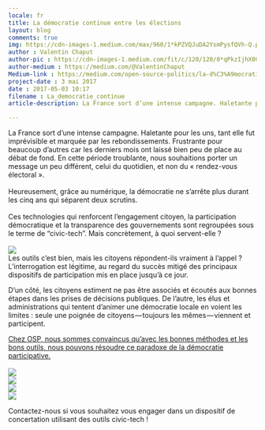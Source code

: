 ```yaml
---
locale: fr
title: La démocratie continue entre les élections
layout: blog
comments: true
img: https://cdn-images-1.medium.com/max/960/1*kPZVQJuDA2YsmPysfQVh-Q.png
author : Valentin Chaput
author-pic : https://cdn-images-1.medium.com/fit/c/120/120/0*qPkzIjhX0CUWVeaD.jpg
author-medium : https://medium.com/@ValentinChaput
Medium-link : https://medium.com/open-source-politics/la-d%C3%A9mocratie-continue-entre-les-%C3%A9lections-babf6fd18754
project-date : 3 mai 2017
date : 2017-05-03 10:17
filename : La_democratie_continue
article-description: La France sort d’une intense campagne. Haletante pour les uns, tant elle fut imprévisible et marquée par les rebondissements...

---
```


<div class = "blogcontent">La France sort d’une intense campagne. Haletante pour les uns, tant elle fut imprévisible et marquée par les rebondissements. Frustrante pour beaucoup d’autres car les derniers mois ont laissé bien peu de place au débat de fond. En cette période troublante, nous souhaitions porter un message un peu différent, celui du quotidien, et non du « rendez-vous électoral ».
<br><br>
<div class ="citation">Heureusement, grâce au numérique, la démocratie ne s’arrête plus durant les cinq ans qui séparent deux scrutins.</div>
<br>
Ces technologies qui renforcent l’engagement citoyen, la participation démocratique et la transparence des gouvernements sont regroupées sous le terme de “civic-tech”. Mais concrètement, à quoi servent-elle ?
<br><br>
<img src = "https://cdn-images-1.medium.com/max/960/1*NCDcGjBbiG3j2i-PIW61kw.png">
<br>
Les outils c’est bien, mais les citoyens répondent-ils vraiment à l’appel ? L’interrogation est légitime, au regard du succès mitigé des principaux dispositifs de participation mis en place jusqu’à ce jour.<br>

D’un côté, les citoyens estiment ne pas être associés et écoutés aux bonnes étapes dans les prises de décisions publiques. De l’autre, les élus et administrations qui tentent d’animer une démocratie locale en voient les limites : seule une poignée de citoyens — toujours les mêmes — viennent et participent.

<u>Chez OSP, nous sommes convaincus qu’avec les bonnes méthodes et les bons outils, nous pouvons résoudre ce paradoxe de la démocratie participative.</u>
<br><br>
<img src ="https://cdn-images-1.medium.com/max/960/1*XIroVB0ElWC26AViZ4KLrg.png">
<br>
<img src ="https://cdn-images-1.medium.com/max/960/1*pQXGG_SkhlVBvub75NJv5A.png">
<br>
<img src ="https://cdn-images-1.medium.com/max/960/1*bxz-IjtjA36q7cbKYc5m5g.png">
<br>
<img src ="https://cdn-images-1.medium.com/max/960/1*kPZVQJuDA2YsmPysfQVh-Q.png">
<br>
<div class = "citation">Contactez-nous si vous souhaitez vous engager dans un dispositif de concertation utilisant des outils civic-tech !</div></div>

